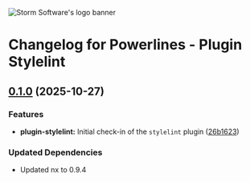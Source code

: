 ![Storm Software's logo banner](https://public.storm-cdn.com/brand-banner.png)

# Changelog for Powerlines - Plugin Stylelint

## [0.1.0](https://github.com/storm-software/powerlines/releases/tag/plugin-stylelint%400.1.0) (2025-10-27)

### Features

- **plugin-stylelint:** Initial check-in of the `stylelint` plugin
  ([26b1623](https://github.com/storm-software/powerlines/commit/26b1623))

### Updated Dependencies

- Updated nx to 0.9.4
